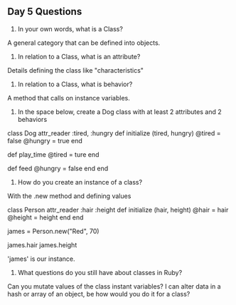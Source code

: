 ## Day 5 Questions

1. In your own words, what is a Class?

A general category that can be defined into objects.

1. In relation to a Class, what is an attribute?

Details defining the class like "characteristics"

1. In relation to a Class, what is behavior?

A method that calls on instance variables.

1. In the space below, create a Dog class with at least 2 attributes and 2 behaviors

class Dog
  attr_reader :tired, :hungry
  def initialize (tired, hungry)
    @tired = false
    @hungry = true
  end

  def play_time
    @tired = ture
  end

  def feed
    @hungry = false
  end
end

1. How do you create an instance of a class?

With the .new method and defining values

class Person
  attr_reader :hair :height
  def initialize (hair, height)
    @hair = hair
    @height = height
  end
end

james = Person.new("Red", 70)

james.hair
james.height

'james' is our instance.

1. What questions do you still have about classes in Ruby?

Can you mutate values of the class instant variables? I can alter data in a hash or array of an object, be how would you do it for a class?
